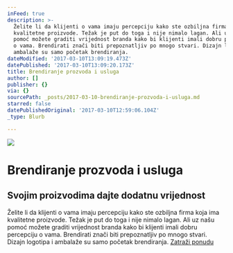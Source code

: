 ```yaml
---
inFeed: true
description: >-
  Želite li da klijenti o vama imaju percepciju kako ste ozbiljna firma koja ima
  kvalitetne proizvode. Težak je put do toga i nije nimalo lagan. Ali uz našu
  pomoć možete graditi vrijednost branda kako bi klijenti imali dobru percepciju
  o vama. Brendirati znači biti prepoznatljiv po mnogo stvari. Dizajn logotipa i
  ambalaže su samo početak brendiranja.
dateModified: '2017-03-10T13:09:19.473Z'
datePublished: '2017-03-10T13:09:20.173Z'
title: Brendiranje prozvoda i usluga
author: []
publisher: {}
via: {}
sourcePath: _posts/2017-03-10-brendiranje-prozvoda-i-usluga.md
starred: false
datePublishedOriginal: '2017-03-10T12:59:06.104Z'
_type: Blurb

---
```

![](https://the-grid-user-content.s3-us-west-2.amazonaws.com/79e647a2-24c9-462f-996e-f790e3fead65.jpg)

# Brendiranje prozvoda i usluga

## Svojim proizvodima dajte dodatnu vrijednost

Želite li da klijenti o vama imaju percepciju kako ste ozbiljna firma koja ima kvalitetne proizvode. Težak je put do toga i nije nimalo lagan. Ali uz našu pomoć možete graditi vrijednost branda kako bi klijenti imali dobru percepciju o vama. Brendirati znači biti prepoznatljiv po mnogo stvari. Dizajn logotipa i ambalaže su samo početak brendiranja.
[Zatraži ponudu][0]

[0]: https://docs.google.com/forms/d/e/1FAIpQLScdOVsi3x4G0Lhj3_OM6jahpukJaGd1BQo7SdDcZ_cg58LITg/viewform